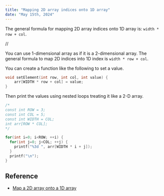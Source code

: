 ```yaml
---
title: "Mapping 2D array indices onto 1D array"
date: "May 15th, 2024"
---
```


The general formula for mapping 2D array indices onto 1D array is: `width * row + col`.

//

You can use 1-dimensional array as if it is a 2-dimensional array. The general formula to map 2D indices into 1D index is `width * row + col`.

You can create a function like the following to set a value.
```c
void setElement(int row, int col, int value) {
	arr[WIDTH * row + col] = value;
}
```

Then print the values using nested loops treating it like a 2-D array.
```c
/*
const int ROW = 3;
const int COL = 5;
const int WIDTH = COL;
int arr[ROW * COL];
*/

for(int i=0; i<ROW; ++i) {
  for(int j=0; j<COL; ++j) {
    printf("%3d ", arr[WIDTH * i + j]);
  }
  printf("\n");
}
```


## Reference
- [Map a 2D array onto a 1D array](https://stackoverflow.com/questions/2151084/map-a-2d-array-onto-a-1d-array)